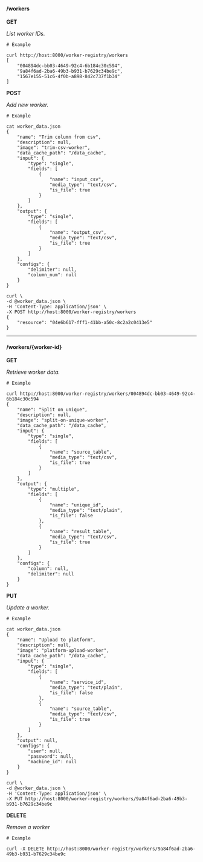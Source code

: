#### /workers

**GET**

_List worker IDs._

    # Example

    curl http://host:8000/worker-registry/workers
    [
        "004894dc-bb03-4649-92c4-6b184c30c594",
        "9a84f6ad-2ba6-49b3-b931-b7629c34be9c",
        "1567e155-51c6-4f0b-a898-842c737f1b34"
    ]

**POST**

_Add new worker._

    # Example

    cat worker_data.json
    {
        "name": "Trim column from csv",
        "description": null,
        "image": "trim-csv-worker",
        "data_cache_path": "/data_cache",
        "input": {
            "type": "single",
            "fields": [
                {
                    "name": "input_csv",
                    "media_type": "text/csv",
                    "is_file": true
                }
            ]
        },
        "output": {
            "type": "single",
            "fields": [
                {
                    "name": "output_csv",
                    "media_type": "text/csv",
                    "is_file": true
                }
            ]
        },
        "configs": {
            "delimiter": null,
            "column_num": null
        }
    }

    curl \
    -d @worker_data.json \
    -H 'Content-Type: application/json' \
    -X POST http://host:8000/worker-registry/workers
    {
        "resource": "04e6b617-fff1-41bb-a50c-8c2a2c0413e5"
    }

----

#### /workers/{worker-id}

**GET**

_Retrieve worker data._

    # Example

    curl http://host:8000/worker-registry/workers/004894dc-bb03-4649-92c4-6b184c30c594
    {
        "name": "Split on unique",
        "description": null,
        "image": "split-on-unique-worker",
        "data_cache_path": "/data_cache",
        "input": {
            "type": "single",
            "fields": [
                {
                    "name": "source_table",
                    "media_type": "text/csv",
                    "is_file": true
                }
            ]
        },
        "output": {
            "type": "multiple",
            "fields": [
                {
                    "name": "unique_id",
                    "media_type": "text/plain",
                    "is_file": false
                },
                {
                    "name": "result_table",
                    "media_type": "text/csv",
                    "is_file": true
                }
            ]
        },
        "configs": {
            "column": null,
            "delimiter": null
        }
    }

**PUT**

_Update a worker._

    # Example

    cat worker_data.json
    {
        "name": "Upload to platform",
        "description": null,
        "image": "platform-upload-worker",
        "data_cache_path": "/data_cache",
        "input": {
            "type": "single",
            "fields": [
                {
                    "name": "service_id",
                    "media_type": "text/plain",
                    "is_file": false
                },
                {
                    "name": "source_table",
                    "media_type": "text/csv",
                    "is_file": true
                }
            ]
        },
        "output": null,
        "configs": {
            "user": null,
            "password": null,
            "machine_id": null
        }
    }

    curl \
    -d @worker_data.json \
    -H 'Content-Type: application/json' \
    -X PUT http://host:8000/worker-registry/workers/9a84f6ad-2ba6-49b3-b931-b7629c34be9c

**DELETE**

_Remove a worker_

    # Example

    curl -X DELETE http://host:8000/worker-registry/workers/9a84f6ad-2ba6-49b3-b931-b7629c34be9c
